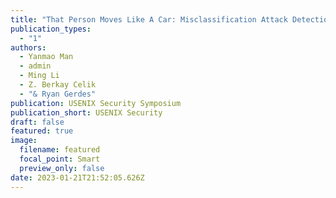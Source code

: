 ```yaml
---
title: "That Person Moves Like A Car: Misclassification Attack Detection for Autonomous Systems Using Spatiotemporal Consistency"
publication_types:
  - "1"
authors:
  - Yanmao Man
  - admin
  - Ming Li
  - Z. Berkay Celik
  - "& Ryan Gerdes"
publication: USENIX Security Symposium
publication_short: USENIX Security
draft: false
featured: true
image:
  filename: featured
  focal_point: Smart
  preview_only: false
date: 2023-01-21T21:52:05.626Z
---
```

